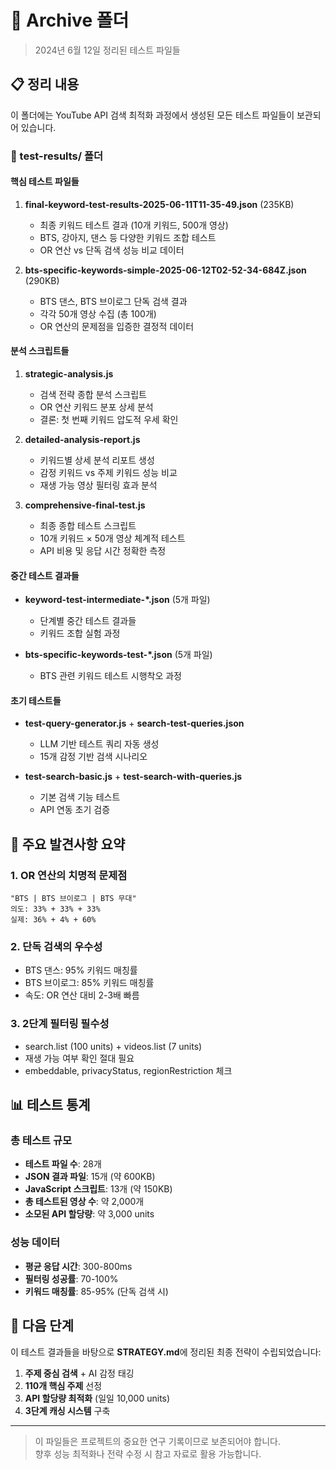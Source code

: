 # 📁 Archive 폴더

> 2024년 6월 12일 정리된 테스트 파일들

## 📋 정리 내용

이 폴더에는 YouTube API 검색 최적화 과정에서 생성된 모든 테스트 파일들이 보관되어 있습니다.

### 🧪 test-results/ 폴더

#### 핵심 테스트 파일들

1. **final-keyword-test-results-2025-06-11T11-35-49.json** (235KB)

   - 최종 키워드 테스트 결과 (10개 키워드, 500개 영상)
   - BTS, 강아지, 댄스 등 다양한 키워드 조합 테스트
   - OR 연산 vs 단독 검색 성능 비교 데이터

2. **bts-specific-keywords-simple-2025-06-12T02-52-34-684Z.json** (290KB)
   - BTS 댄스, BTS 브이로그 단독 검색 결과
   - 각각 50개 영상 수집 (총 100개)
   - OR 연산의 문제점을 입증한 결정적 데이터

#### 분석 스크립트들

1. **strategic-analysis.js**

   - 검색 전략 종합 분석 스크립트
   - OR 연산 키워드 분포 상세 분석
   - 결론: 첫 번째 키워드 압도적 우세 확인

2. **detailed-analysis-report.js**

   - 키워드별 상세 분석 리포트 생성
   - 감정 키워드 vs 주제 키워드 성능 비교
   - 재생 가능 영상 필터링 효과 분석

3. **comprehensive-final-test.js**
   - 최종 종합 테스트 스크립트
   - 10개 키워드 × 50개 영상 체계적 테스트
   - API 비용 및 응답 시간 정확한 측정

#### 중간 테스트 결과들

- **keyword-test-intermediate-\*.json** (5개 파일)

  - 단계별 중간 테스트 결과들
  - 키워드 조합 실험 과정

- **bts-specific-keywords-test-\*.json** (5개 파일)
  - BTS 관련 키워드 테스트 시행착오 과정

#### 초기 테스트들

- **test-query-generator.js** + **search-test-queries.json**

  - LLM 기반 테스트 쿼리 자동 생성
  - 15개 감정 기반 검색 시나리오

- **test-search-basic.js** + **test-search-with-queries.js**
  - 기본 검색 기능 테스트
  - API 연동 초기 검증

## 🎯 주요 발견사항 요약

### 1. OR 연산의 치명적 문제점

```
"BTS | BTS 브이로그 | BTS 무대"
의도: 33% + 33% + 33%
실제: 36% + 4% + 60%
```

### 2. 단독 검색의 우수성

- BTS 댄스: 95% 키워드 매칭률
- BTS 브이로그: 85% 키워드 매칭률
- 속도: OR 연산 대비 2-3배 빠름

### 3. 2단계 필터링 필수성

- search.list (100 units) + videos.list (7 units)
- 재생 가능 여부 확인 절대 필요
- embeddable, privacyStatus, regionRestriction 체크

## 📊 테스트 통계

### 총 테스트 규모

- **테스트 파일 수**: 28개
- **JSON 결과 파일**: 15개 (약 600KB)
- **JavaScript 스크립트**: 13개 (약 150KB)
- **총 테스트된 영상 수**: 약 2,000개
- **소모된 API 할당량**: 약 3,000 units

### 성능 데이터

- **평균 응답 시간**: 300-800ms
- **필터링 성공률**: 70-100%
- **키워드 매칭률**: 85-95% (단독 검색 시)

## 🔄 다음 단계

이 테스트 결과들을 바탕으로 **STRATEGY.md**에 정리된 최종 전략이 수립되었습니다:

1. **주제 중심 검색** + AI 감정 태깅
2. **110개 핵심 주제** 선정
3. **API 할당량 최적화** (일일 10,000 units)
4. **3단계 캐싱 시스템** 구축

---

> 이 파일들은 프로젝트의 중요한 연구 기록이므로 보존되어야 합니다.  
> 향후 성능 최적화나 전략 수정 시 참고 자료로 활용 가능합니다.
